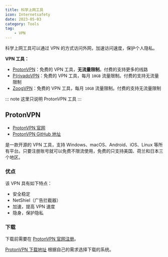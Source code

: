 ```yaml
---
title: 科学上网工具
icon: Internetsafety
date: 2023-05-03
category: Tools
tag:
    - VPN
---
```


科学上网工具可以通过 VPN 的方式访问外网，加速访问速度，保护个人隐私。

**VPN 工具：**

- [ProtonVPN](https://account.protonvpn.com/)：免费的 VPN 工具，**无流量限制**。付费的支持更多的线路
- [P{rivadoVPN](https://privadovpn.com/)：免费的 VPN 工具，每月 `10GB` 流量限制。付费的支持无流量限制
- [ZoogVPN](https://zoogvpn.com/)：免费的 VPN 工具，每月 `10GB` 流量限制。付费的支持无流量限制

::: note
这里只说明 ProtonVPN 工具
:::

## ProtonVPN

- [ProtonVPN 官网](https://account.protonvpn.com/)
- [ProtonVPN GitHub 地址](https://github.com/ProtonVPN)

是一款开源的 VPN 工具，支持 Windows、macOS、Android、iOS、Linux 等所有平台。只要注册账号就可以免费不限流使用，免费的只支持美国、荷兰和日本三个地区。

### 优点

该 VPN 具有如下特点：

- 安全稳定
- NetShiel（广告拦截器）
- 加速，提高 VPN 速度
- 隐身，保护隐私

### 下载

下载前需要在 [ProtonVPN 官网注册](https://account.protonvpn.com/signup)。

[ProtonVPN 下载地址](https://account.protonvpn.com/downloads) 根据自己的需求选择下载的系统。

